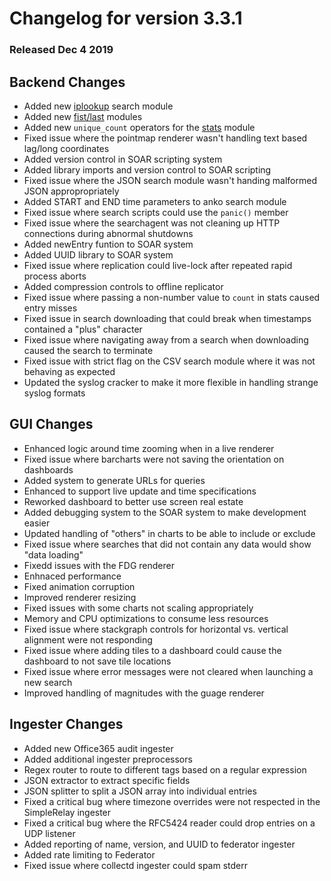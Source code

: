 # Changelog for version 3.3.1
  
### Released Dec 4 2019

## Backend Changes
* Added new [iplookup](/search/iplookup/iplookup) search module
* Added new [fist/last](/search/firstlast/firstlast) modules
* Added new `unique_count` operators for the [stats](/search/stats/stats) module
* Fixed issue where the pointmap renderer wasn't handling text based lag/long coordinates
* Added version control in SOAR scripting system
* Added library imports and version control to SOAR scripting
* Fixed issue where the JSON search module wasn't handing malformed JSON appropropriately
* Added START and END time parameters to anko search module
* Fixed issue where search scripts could use the `panic()` member
* Fixed issue where the searchagent was not cleaning up HTTP connections during abnormal shutdowns
* Added newEntry funtion to SOAR system
* Added UUID library to SOAR system
* Fixed issue where replication could live-lock after repeated rapid process aborts
* Added compression controls to offline replicator
* Fixed issue where passing a non-number value to `count` in stats caused entry misses
* Fixed issue in search downloading that could break when timestamps contained a "plus" character
* Fixed issue where navigating away from a search when downloading caused the search to terminate
* Fixed issue with strict flag on the CSV search module where it was not behaving as expected
* Updated the syslog cracker to make it more flexible in handling strange syslog formats


## GUI Changes
* Enhanced logic around time zooming when in a live renderer
* Fixed issue where barcharts were not saving the orientation on dashboards
* Added system to generate URLs for queries
 * Enhanced to support live update and time specifications
* Reworked dashboard to better use screen real estate
* Added debugging system to the SOAR system to make development easier
* Updated handling of "others" in charts to be able to include or exclude
* Fixed issue where searches that did not contain any data would show "data loading"
* Fixedd issues with the FDG renderer
 * Enhnaced performance
 * Fixed animation corruption
 * Improved renderer resizing
* Fixed issues with some charts not scaling appropriately
* Memory and CPU optimizations to consume less resources
* Fixed issue where stackgraph controls for horizontal vs. vertical alignment were not responding
* Fixed issue where adding tiles to a dashboard could cause the dashboard to not save tile locations
* Fixed issue where error messages were not cleared when launching a new search
* Improved handling of magnitudes with the guage renderer


## Ingester Changes
* Added new Office365 audit ingester
* Added additional ingester preprocessors
 * Regex router to route to different tags based on a regular expression
 * JSON extractor to extract specific fields
 * JSON splitter to split a JSON array into individual entries
* Fixed a critical bug where timezone overrides were not respected in the SimpleRelay ingester
* Fixed a critical bug where the RFC5424 reader could drop entries on a UDP listener
* Added reporting of name, version, and UUID to federator ingester
* Added rate limiting to Federator
* Fixed issue where collectd ingester could spam stderr
